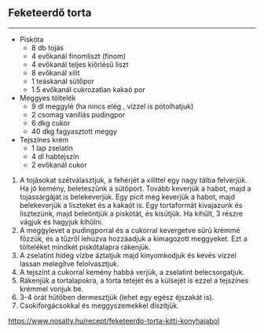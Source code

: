 ## Feketeerdő torta

------------------------------------------------------------------------------------------------------------------------

-   Piskóta
    -   8 db tojás
    -   4 evőkanál finomliszt (finom)
    -   4 evőkanál teljes kiőrlésű liszt
    -   8 evőkanál xilit
    -   1 teáskanál sütőpor
    -   1.5 evőkanál  cukrozatlan kakaó por
-   Meggyes töltelék
    -   9 dl meggylé (ha nincs elég , vízzel is pótolhatjuk)
    -   2 csomag vaníliás pudingpor
    -   6 dkg cukor
    -   40 dkg fagyasztott meggy
-   Tejszínes krém
    -   1 lap zselatin
    -   4 dl habtejszín
    -   2 evőkanál cukor

1.  A tojásokat szétválasztjuk, a fehérjét a xilittel egy nagy tálba felverjük. Ha jó kemény, beleteszünk a sütőport. Tovább keverjük a habot, majd a tojássárgáját is belekeverjük. Egy picit még keverjük a habot, majd belekeverjük a liszteket és a kakaót is. Egy tortaformát kivajazunk és lisztezünk, majd beleöntjük a piskótát, és kisütjük. Ha kihűlt, 3 részre vágjuk és hagyjuk kihűlni.
1.  A meggylevet a pudingporral és a cukorral kevergetve sűrű krémmé főzzük, és a tűzről lehúzva hozzáadjuk a kimagozott meggyeket. Ezt a tölteléket mindkét piskótalapra rákenjük.
1.  A zselatint hideg vízbe áztatjuk majd kinyomkodjuk és kevés vízzel lassan melegítve felolvasztjuk.
1.  A tejszínt a cukorral kemény habbá verjük, a zselatint belecsorgatjuk.
1.  Rákenjük a tortalapokra, a torta tetejét és a külsejét is ezzel a tejszínes krémmel vonjuk be.
1.  3-4 órát hűtőben dermesztjük (lehet egy egész éjszakát is).
1.  Csokiforgácsokkal és meggyszemekkel díszítjük.

https://www.nosalty.hu/recept/feketeerdo-torta-kitti-konyhajabol

